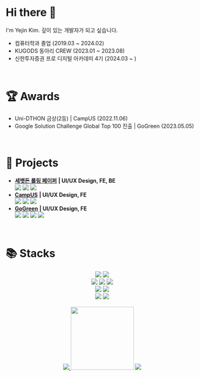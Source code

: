 # Hi there 👋
I'm Yejin Kim. 깊이 있는 개발자가 되고 싶습니다.
* 컴퓨터학과 졸업 (2019.03 ~ 2024.02)
* KUGODS 동아리 CREW (2023.01 ~ 2023.08)
* 신한투자증권 프로 디지털 아카데미 4기 (2024.03 ~ )
<br/>

# 🏆 Awards
* Uni-DTHON 금상(2등) | CampUS (2022.11.06)
* Google Solution Challenge Global Top 100 진출 | GoGreen (2023.05.05)

<br/>

# 📂 Projects
* <a href="https://github.com/summerNarong/rollingpaper_newyearsmoney">**세뱃돈 롤링 페이퍼**</a> **| UI/UX Design, FE, BE**
  <br/>
  <img src="https://img.shields.io/badge/HTML-E34F26?style=for-the-badge&logo=html5&logoColor=white"> <img src="https://img.shields.io/badge/node.js-339933?style=for-the-badge&logo=node.js&logoColor=white"> <img src="https://img.shields.io/badge/MySQL-4479A1?style=for-the-badge&logo=mysql&logoColor=white">
* <a href="https://github.com/UniD-Hackathon-Team2/CampUS">**CampUS**</a> **| UI/UX Design, FE**
   <br/>
  <img src="https://img.shields.io/badge/React Native-61DAFB?style=for-the-badge&logo=react&logoColor=white"> <img src="https://img.shields.io/badge/Apollo GraphQL-311C87?style=for-the-badge&logo=apollo graphql&logoColor=white"> <img src="https://img.shields.io/badge/PostgresQL-4169E1?style=for-the-badge&logo=postgresql&logoColor=white"> 
* <a href="https://github.com/KU-Solution-Challenge-GoGreen/GoGreen">**GoGreen**</a> **| UI/UX Design, FE**
  <br/>
  <img src="https://img.shields.io/badge/Flutter-02569B?style=for-the-badge&logo=Flutter&logoColor=white"> <img src="https://img.shields.io/badge/NestJS-E0234E?style=for-the-badge&logo=nestjs&logoColor=white"> <img src="https://img.shields.io/badge/Firebase-FFCA28?style=for-the-badge&logo=firebase&logoColor=white"> <img src="https://img.shields.io/badge/PostgresQL-4169E1?style=for-the-badge&logo=postgresql&logoColor=white"> 

<br/>

# 📚 Stacks
<div align="center">
<img src="https://img.shields.io/badge/C++-00599C?style=for-the-badge&logo=cplusplus&logoColor=white"> <img src="https://img.shields.io/badge/javascript-F7DF1E?style=for-the-badge&logo=javascript&logoColor=white">
<br/>
<img src="https://img.shields.io/badge/HTML-E34F26?style=for-the-badge&logo=html5&logoColor=white"> <img src="https://img.shields.io/badge/React Native-61DAFB?style=for-the-badge&logo=react&logoColor=white"> <img src="https://img.shields.io/badge/Flutter-02569B?style=for-the-badge&logo=Flutter&logoColor=white"> 
<br/>
<img src="https://img.shields.io/badge/Firebase-FFCA28?style=for-the-badge&logo=firebase&logoColor=white"> <img src="https://img.shields.io/badge/MySQL-4479A1?style=for-the-badge&logo=mysql&logoColor=white"> 
<br/>
<img src="https://img.shields.io/badge/git-F05032?style=for-the-badge&logo=git&logoColor=white"> <img src="https://img.shields.io/badge/Figma-000000?style=for-the-badge&logo=figma&logoColor=white"> 
</div>
<br/>
<div align="center">
    <a href="https://solved.ac/profile/kyj0032">
        <img src="https://github-readme-solvedac.hyp3rflow.vercel.app/api/?handle=kyj0032">
    </a>
    <img src="https://github-readme-stats-git-masterrstaa-rickstaa.vercel.app/api?username=narongkim&show_icons=true" height="165">
    <a href="https://github.com/anuraghazra/github-readme-stats">
        <img src="https://github-readme-stats-git-masterorgs-github-readme-stats-team.vercel.app/api/top-langs/?username=narongkim&include_orgs=true&layout=compact">
    </a>
</div>
